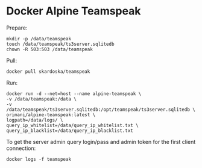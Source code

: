 # Docker Alpine Teamspeak

Prepare:
```
mkdir -p /data/teamspeak
touch /data/teamspeak/ts3server.sqlitedb
chown -R 503:503 /data/teamspeak
```

Pull:
```
docker pull skardoska/teamspeak
```
Run:
```
docker run -d --net=host --name alpine-teamspeak \
-v /data/teamspeak:/data \
-v /data/teamspeak/ts3server.sqlitedb:/opt/teamspeak/ts3server.sqlitedb \
orimani/alpine-teamspeak:latest \
logpath=/data/logs/ \
query_ip_whitelist=/data/query_ip_whitelist.txt \
query_ip_blacklist=/data/query_ip_blacklist.txt
```

To get the server admin query login/pass and admin token for the first client connection:
```
docker logs -f teamspeak
```
